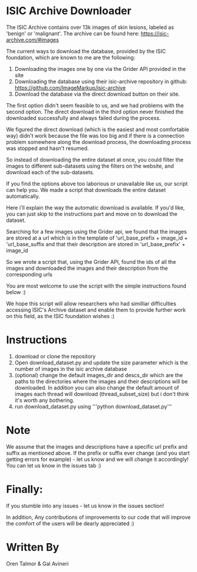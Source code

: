 # ISIC Archive Downloader
The ISIC Archive contains over 13k images of skin lesions, labeled as 'benign' or 'malignant'.
The archive can be found here:
https://isic-archive.com/#images

The current ways to download the database, provided by the ISIC foundation, which are known to me
are the following:
1. Downloading the images one by one via the Grider API provided in the site
2. Downloading the database using their isic-archive repository in github: 
   https://github.com/ImageMarkup/isic-archive
3. Download the database via the direct download button on their site.

The first option didn't seem feasible to us,
and we had problems with the second option.
The direct download in the third option never finished the downloaded successfully and always failed during the process.

We figured the direct download (which is the easiest and most comfortable way)
didn't work because the file was too big and if there is a connection problem
somewhere along the download process, the downloading process was stopped and hasn't resumed.

So instead of downloading the entire dataset at once, you could filter the images
to different sub-datasets using the filters on the website, and download each of the sub-datasets.

If you find the options above too laborious or unavailable like us, our script can help you.
We made a script that downloads the entire dataset automatically.

Here i'll explain the way the automatic download is available.
If you'd like, you can just skip to the instructions part and move on to download the dataset.

Searching for a few images using the Grider api, we found that the images are stored
at a url which is in the template of 'url_base_prefix + image_id + 'url_base_suffix
and that their description are stored in 'url_base_prefix' + image_id

So we wrote a script that, using the Grider API, found the ids of all the images
and downloaded the images and their description from the corresponding urls

You are most welcome to use the script with the simple instructions found below :)

We hope this script will allow researchers who had similliar difficulties
accessing ISIC's Archive dataset and enable them to provide further work on this field, 
as the ISIC foundation wishes :)


# Instructions
1. download or clone the repository
2. Open download_dataset.py and update the size parameter
   which is the number of images in the isic archive database
3. (optional) change the default images_dir and descs_dir which are the paths to the directories where the images and their descriptions will be downloaded.
   In addition you can also change the default amount of images each thread will download (thread_subset_size)
   but i don't think it's worth any bothering.
4. run download_dataset.py using '''python download_dataset.py'''

# Note
   We assume that the images and descriptions have a specific url prefix and suffix as mentioned above.
   If the prefix or suffix ever change (and you start getting errors for example) - let us know and we will change it accordingly!
   You can let us know in the issues tab :)


# Finally: 
If you stumble into any issues - let us know in the issues section!

In addition, Any contributions of improvements to our code that will improve the comfort of the users 
will be dearly appreciated :)


# Written By
Oren Talmor & Gal Avineri

